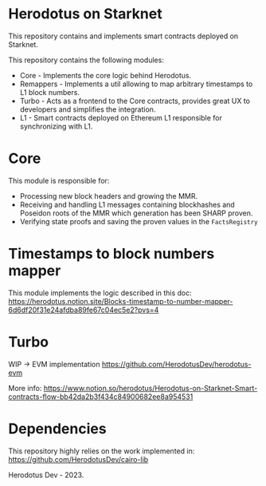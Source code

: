 # Herodotus on Starknet

This repository contains and implements smart contracts deployed on Starknet.

This repository contains the following modules:

- Core - Implements the core logic behind Herodotus.
- Remappers - Implements a util allowing to map arbitrary timestamps to L1 block numbers.
- Turbo - Acts as a frontend to the Core contracts, provides great UX to developers and simplifies the integration.
- L1 - Smart contracts deployed on Ethereum L1 responsible for synchronizing with L1.

# Core

This module is responsible for:

- Processing new block headers and growing the MMR.
- Receiving and handling L1 messages containing blockhashes and Poseidon roots of the MMR which generation has been SHARP proven.
- Verifying state proofs and saving the proven values in the `FactsRegistry`

# Timestamps to block numbers mapper

This module implements the logic described in this doc:
https://herodotus.notion.site/Blocks-timestamp-to-number-mapper-6d6df20f31e24afdba89fe67c04ec5e2?pvs=4

# Turbo

WIP -> EVM implementation https://github.com/HerodotusDev/herodotus-evm

More info:
https://www.notion.so/herodotus/Herodotus-on-Starknet-Smart-contracts-flow-bb42da2b3f434c84900682ee8a954531

# Dependencies

This repository highly relies on the work implemented in:
https://github.com/HerodotusDev/cairo-lib

Herodotus Dev - 2023.
